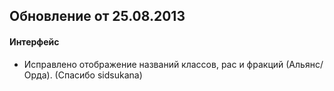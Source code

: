 ## Обновление от 25.08.2013

#### Интерфейс

- Исправлено отображение названий классов, рас и фракций (Альянс/Орда). (Спасибо sidsukana)